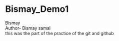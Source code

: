 # Bismay_Demo1
Bismay 
<br>
Author- Bismay samal
<br>
this was the part of the practice of the git and github

